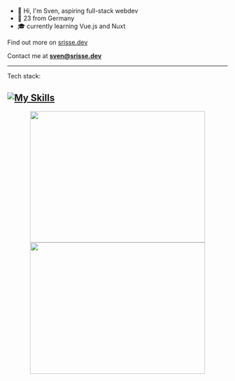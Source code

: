 - 👋 Hi, I'm Sven, aspiring full-stack webdev
- 🌱 23 from Germany 
- :mortar_board: currently learning Vue.js and Nuxt

Find out more on [srisse.dev](https://www.srisse.dev/)

Contact me at **sven@srisse.dev**

--- 

Tech stack:

<!---
[https://github.com/Ileriayo/markdown-badges](https://github.com/tandpfun/skill-icons)
-->

[![My Skills](https://skillicons.dev/icons?i=js,ts,react,nextjs,vue,nuxtjs,nodejs,vite,tailwind,sass)](https://skillicons.dev)
---

<p align = "center">
  <img src = "https://github-readme-stats.vercel.app/api/top-langs/?username=svenrisse&layout=compact&theme=vue-dark&hide_border=true&langs_count=10" height= 300 width = 400>
  <img src = "https://github-readme-streak-stats.herokuapp.com?user=svenrisse&theme=vue-dark&hide_border=true" height=300 width = 400>
</p>
